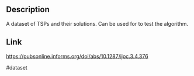 ## Description
A dataset of TSPs and their solutions. Can be used for to test the algorithm.

## Link
https://pubsonline.informs.org/doi/abs/10.1287/ijoc.3.4.376

#dataset